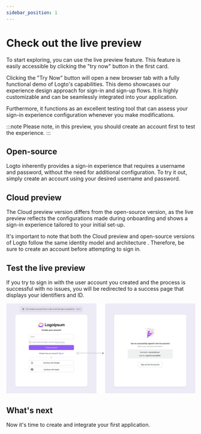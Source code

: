 ```yaml
---
sidebar_position: 1
---
```


# Check out the live preview

To start exploring, you can use the live preview feature. This feature is easily accessible by clicking the "try now" button in the first card.

Clicking the "Try Now" button will open a new browser tab with a fully functional demo of Logto's capabilities. This demo showcases our experience design approach for sign-in and sign-up flows. It is highly customizable and can be seamlessly integrated into your application.

Furthermore, it functions as an excellent testing tool that can assess your sign-in experience configuration whenever you make modifications.

:::note
Please note, in this preview, you should create an account first to test the experience.
:::

## Open-source

Logto inherently provides a sign-in experience that requires a username and password, without the need for additional configuration. To try it out, simply create an account using your desired username and password.

## Cloud preview

The Cloud preview version differs from the open-source version, as the live preview reflects the configurations made during onboarding and shows a sign-in experience tailored to your initial set-up.

It's important to note that both the Cloud preview and open-source versions of Logto follow the same identity model and architecture . Therefore, be sure to create an account before attempting to sign in.

## Test the live preview

If you try to sign in with the user account you created and the process is successful with no issues, you will be redirected to a success page that displays your identifiers and ID.

![Check out the demo app](./assets/check-out-the-live-preview.png)

## What's next

Now it's time to create and integrate your first application.
